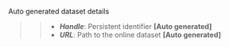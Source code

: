 Auto generated dataset details
>>- **_Handle_**: Persistent identifier **[Auto generated]**<br>
>>- **_URL_**: Path to the online dataset **[Auto generated]**<br>